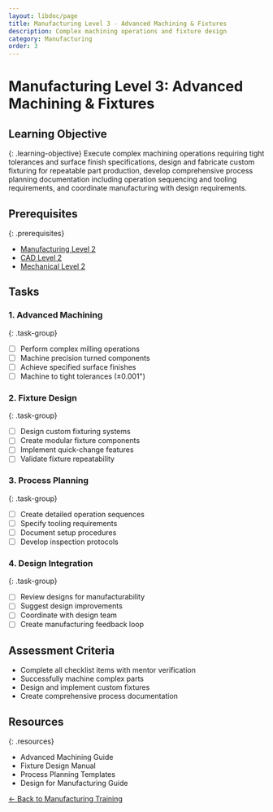 ```yaml
---
layout: libdoc/page
title: Manufacturing Level 3 - Advanced Machining & Fixtures
description: Complex machining operations and fixture design
category: Manufacturing
order: 3
---
```


# Manufacturing Level 3: Advanced Machining & Fixtures

## Learning Objective
{: .learning-objective}
Execute complex machining operations requiring tight tolerances and surface finish specifications, design and fabricate custom fixturing for repeatable part production, develop comprehensive process planning documentation including operation sequencing and tooling requirements, and coordinate manufacturing with design requirements.

## Prerequisites
{: .prerequisites}
- [Manufacturing Level 2](../manufacturing/level-2)
- [CAD Level 2](../cad/level-2)
- [Mechanical Level 2](../mechanical/level-2)

## Tasks

### 1. Advanced Machining
{: .task-group}
- [ ] Perform complex milling operations
- [ ] Machine precision turned components
- [ ] Achieve specified surface finishes
- [ ] Machine to tight tolerances (±0.001")

### 2. Fixture Design
{: .task-group}
- [ ] Design custom fixturing systems
- [ ] Create modular fixture components
- [ ] Implement quick-change features
- [ ] Validate fixture repeatability

### 3. Process Planning
{: .task-group}
- [ ] Create detailed operation sequences
- [ ] Specify tooling requirements
- [ ] Document setup procedures
- [ ] Develop inspection protocols

### 4. Design Integration
{: .task-group}
- [ ] Review designs for manufacturability
- [ ] Suggest design improvements
- [ ] Coordinate with design team
- [ ] Create manufacturing feedback loop

## Assessment Criteria
- Complete all checklist items with mentor verification
- Successfully machine complex parts
- Design and implement custom fixtures
- Create comprehensive process documentation

## Resources
{: .resources}
- Advanced Machining Guide
- Fixture Design Manual
- Process Planning Templates
- Design for Manufacturing Guide

[← Back to Manufacturing Training](../)